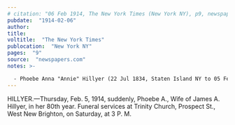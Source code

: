 ```yaml
---
# citation: "06 Feb 1914, The New York Times (New York NY), p9, newspapers.com."
pubdate:  "1914-02-06"
author: 
title: 
voltitle:  "The New York Times"
publocation:  "New York NY"
pages:  "9"
source:  "newspapers.com"
notes: >-

  - Phoebe Anna "Annie" Hillyer (22 Jul 1834, Staten Island NY to 05 Feb 1914, New York City NY).
---
```


HILLYER.—Thursday, Feb. 5, 1914, suddenly, Phoebe A., Wife of James A. Hillyer, in her 80th year. Funeral services at Trinity Church, Prospect St., West New Brighton, on Saturday, at 3 P. M. 

